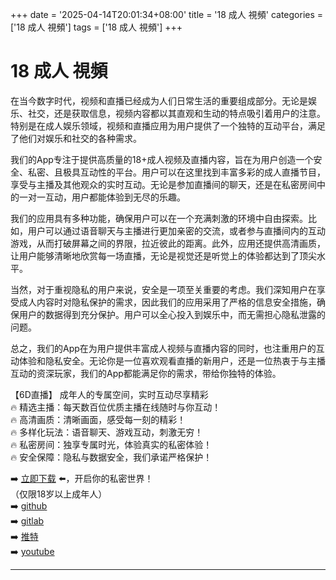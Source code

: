 +++
date = '2025-04-14T20:01:34+08:00'
title = '18 成人 視頻'
categories = ['18 成人 視頻']
tags = ['18 成人 視頻']
+++

# 18 成人 視頻

在当今数字时代，视频和直播已经成为人们日常生活的重要组成部分。无论是娱乐、社交，还是获取信息，视频内容都以其直观和生动的特点吸引着用户的注意。特别是在成人娱乐领域，视频和直播应用为用户提供了一个独特的互动平台，满足了他们对娱乐和社交的各种需求。

我们的App专注于提供高质量的18+成人视频及直播内容，旨在为用户创造一个安全、私密、且极具互动性的平台。用户可以在这里找到丰富多彩的成人直播节目，享受与主播及其他观众的实时互动。无论是参加直播间的聊天，还是在私密房间中的一对一互动，用户都能体验到无尽的乐趣。

我们的应用具有多种功能，确保用户可以在一个充满刺激的环境中自由探索。比如，用户可以通过语音聊天与主播进行更加亲密的交流，或者参与直播间内的互动游戏，从而打破屏幕之间的界限，拉近彼此的距离。此外，应用还提供高清画质，让用户能够清晰地欣赏每一场直播，无论是视觉还是听觉上的体验都达到了顶尖水平。

当然，对于重视隐私的用户来说，安全是一项至关重要的考虑。我们深知用户在享受成人内容时对隐私保护的需求，因此我们的应用采用了严格的信息安全措施，确保用户的数据得到充分保护。用户可以全心投入到娱乐中，而无需担心隐私泄露的问题。

总之，我们的App在为用户提供丰富成人视频与直播内容的同时，也注重用户的互动体验和隐私安全。无论你是一位喜欢观看直播的新用户，还是一位热衷于与主播互动的资深玩家，我们的App都能满足你的需求，带给你独特的体验。

【6D直播】
成年人的专属空间，实时互动尽享精彩  
🔥 精选主播：每天数百位优质主播在线随时与你互动！  
🔥 高清画质：清晰画面，感受每一刻的精彩！  
🔥 多样化玩法：语音聊天、游戏互动，刺激无穷！  
🔥 私密房间：独享专属时光，体验真实的私密体验！  
🔥 安全保障：隐私与数据安全，我们承诺严格保护！  

➡️ [立即下载](https://down123.s3.ap-east-1.amazonaws.com/down/down.html?channelCode=blog) ⬅️，开启你的私密世界！  
（仅限18岁以上成年人）  
➡️ [github](https://aldult-live.github.io/)  
➡️ [gitlab](https://seo-09598d.gitlab.io/)  
➡️ [推特](https://x.com/wegame33)  
➡️ [youtube](https://www.youtube.com/@6Dlive)

---
